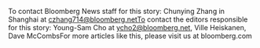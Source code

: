 To contact Bloomberg News staff for this story: Chunying Zhang in Shanghai at czhang714@bloomberg.netTo contact the editors responsible for this story: Young-Sam Cho at ycho2@bloomberg.net, Ville Heiskanen, Dave McCombsFor more articles like this, please visit us at bloomberg.com